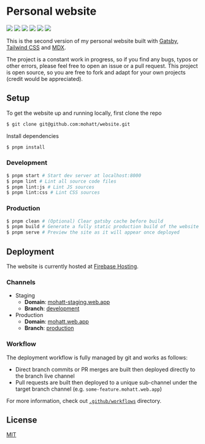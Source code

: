 # Personal website
[![][ci-dev-img]][ci-dev-url] [![][ci-prod-img]][ci-prod-url] [![][website-img]][website-url] [![][gatsby-img]][gatsby-url] [![][s-headers-img]][s-headers-url] [![][observatory-img]][observatory-url]

This is the second version of my personal website built with [Gatsby](https://www.gatsbyjs.org), [Tailwind CSS](https://tailwindcss.com)
and [MDX](https://mdxjs.com).

The project is a constant work in progress, so if you find any bugs, typos or other errors, please feel free to open an issue or a pull
request. This project is open source, so you are free to fork and adapt for your own projects (credit would be appreciated).

## Setup

To get the website up and running locally, first clone the repo
```sh
$ git clone git@github.com:mohatt/website.git
```

Install dependencies
```sh
$ pnpm install
```

### Development

```sh
$ pnpm start # Start dev server at localhost:8000
$ pnpm lint # Lint all source code files
$ pnpm lint:js # Lint JS sources
$ pnpm lint:css # Lint CSS sources
```

### Production

```sh
$ pnpm clean # (Optional) Clear gatsby cache before build 
$ pnpm build # Generate a fully static production build of the website
$ pnpm serve # Preview the site as it will appear once deployed
```

## Deployment

The website is currently hosted at [Firebase Hosting](https://firebase.google.com).

### Channels

- Staging
    - **Domain**: [mohatt-staging.web.app](https://mohatt-staging.web.app)
    - **Branch**: [development](https://github.com/mohatt/website/tree/development)
- Production
    - **Domain**: [mohatt.web.app][website-url]
    - **Branch**: [production](https://github.com/mohatt/website/tree/production)

### Workflow

The deployment workflow is fully managed by git and works as follows:
- Direct branch commits or PR merges are built then deployed directly to the branch live channel
- Pull requests are built then deployed to a unique sub-channel under the target branch channel (e.g. `some-feature.mohatt.web.app`)

For more information, check out [`.github/workflows`](.github/workflows) directory.

## License

[MIT](https://github.com/mohatt/website/blob/development/LICENSE)

[ci-dev-url]: https://github.com/mohatt/website/actions/workflows/main.yml
[ci-dev-img]: https://img.shields.io/github/workflow/status/mohatt/website/Staging/development?logo=github&label=development
[ci-prod-url]: https://github.com/mohatt/website/tree/production
[ci-prod-img]: https://img.shields.io/github/workflow/status/mohatt/website/Production/production?logo=github&label=production
[gatsby-url]: https://github.com/gatsbyjs/gatsby/blob/gatsby%403.12.0/packages/gatsby/CHANGELOG.md
[gatsby-img]: https://img.shields.io/badge/gatsby-v3.12-blueviolet.svg?logo=gatsby
[website-url]: https://mohatt.web.app
[website-img]: https://img.shields.io/website?logo=statuspal&url=https%3A%2F%2Fmohatt.web.app
[s-headers-url]: https://securityheaders.com/?followRedirects=on&q=mohatt.web.app
[s-headers-img]: https://img.shields.io/security-headers?label=s-headers&logo=curl&url=http%3A%2F%2Fmohatt.web.app
[observatory-url]: https://observatory.mozilla.org/analyze/mohatt.web.app
[observatory-img]: https://img.shields.io/mozilla-observatory/grade/mohatt.web.app?logo=mozilla
